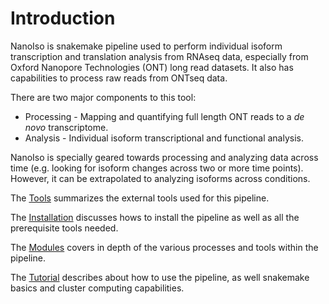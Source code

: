 # Introduction

NanoIso is snakemake pipeline used to perform individual isoform transcription and translation analysis from RNAseq data, especially from Oxford Nanopore Technologies (ONT) long read datasets. It also has capabilities to process raw reads from ONTseq data.

There are two major components to this tool:

* Processing - Mapping and quantifying full length ONT reads to a *de novo* transcriptome.
* Analysis - Individual isoform transcriptional and functional analysis.

NanoIso is specially geared towards processing and analyzing data across time (e.g. looking for isoform changes across two or more time points). However, it can be extrapolated to analyzing isoforms across conditions. 

The [Tools](tools.md) summarizes the external tools used for this pipeline.

The [Installation](prerequisite.md) discusses hows to install the pipeline as well as all the prerequisite tools needed.

The [Modules](overview.md) covers in depth of the various processes and tools within the pipeline.

The [Tutorial](general.md) describes about how to use the pipeline, as well snakemake basics and cluster computing capabilities.
